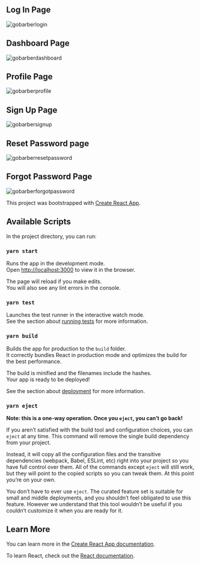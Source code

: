 ## Log In Page

![gobarberlogin](https://user-images.githubusercontent.com/32865899/91505895-1fdd4a00-e8a7-11ea-9c37-4f7d597e6279.png)

## Dashboard Page

![gobarberdashboard](https://user-images.githubusercontent.com/32865899/91505901-25d32b00-e8a7-11ea-9ea6-591a48ad0e05.png)

## Profile Page

![gobarberprofile](https://user-images.githubusercontent.com/32865899/91505925-31265680-e8a7-11ea-9fdb-3f827fe90d13.png)

## Sign Up Page

![gobarbersignup](https://user-images.githubusercontent.com/32865899/91505919-2d92cf80-e8a7-11ea-8b82-ce6b391cebcc.png)

## Reset Password page

![gobarberresetpassword](https://user-images.githubusercontent.com/32865899/91505930-32578380-e8a7-11ea-9d76-8cb42f00d838.png)

## Forgot Password Page

![gobarberforgotpassword](https://user-images.githubusercontent.com/32865899/91505932-3388b080-e8a7-11ea-8969-9ee97eb30aa2.png)



This project was bootstrapped with [Create React App](https://github.com/facebook/create-react-app).

## Available Scripts

In the project directory, you can run:

### `yarn start`

Runs the app in the development mode.<br />
Open [http://localhost:3000](http://localhost:3000) to view it in the browser.

The page will reload if you make edits.<br />
You will also see any lint errors in the console.

### `yarn test`

Launches the test runner in the interactive watch mode.<br />
See the section about [running tests](https://facebook.github.io/create-react-app/docs/running-tests) for more information.

### `yarn build`

Builds the app for production to the `build` folder.<br />
It correctly bundles React in production mode and optimizes the build for the best performance.

The build is minified and the filenames include the hashes.<br />
Your app is ready to be deployed!

See the section about [deployment](https://facebook.github.io/create-react-app/docs/deployment) for more information.

### `yarn eject`

**Note: this is a one-way operation. Once you `eject`, you can’t go back!**

If you aren’t satisfied with the build tool and configuration choices, you can `eject` at any time. This command will remove the single build dependency from your project.

Instead, it will copy all the configuration files and the transitive dependencies (webpack, Babel, ESLint, etc) right into your project so you have full control over them. All of the commands except `eject` will still work, but they will point to the copied scripts so you can tweak them. At this point you’re on your own.

You don’t have to ever use `eject`. The curated feature set is suitable for small and middle deployments, and you shouldn’t feel obligated to use this feature. However we understand that this tool wouldn’t be useful if you couldn’t customize it when you are ready for it.

## Learn More

You can learn more in the [Create React App documentation](https://facebook.github.io/create-react-app/docs/getting-started).

To learn React, check out the [React documentation](https://reactjs.org/).
